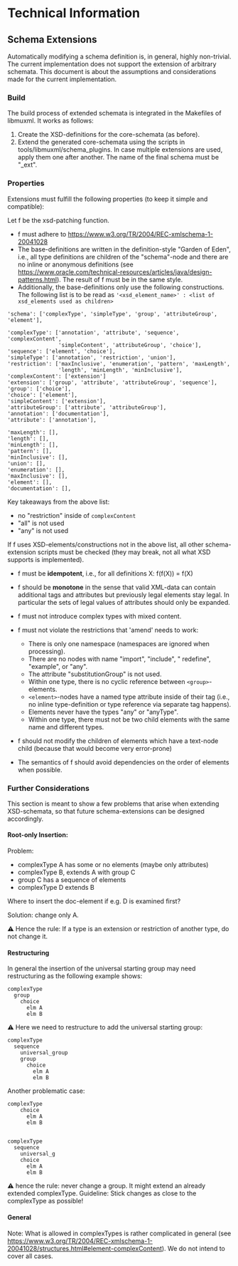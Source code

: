 # Technical Information

## Schema Extensions

Automatically modifying a schema definition is, in general, highly non-trivial.
The current implementation does not support the extension of arbitrary schemata.
This document is about the assumptions and considerations made for the current implementation.


### Build

The build process of extended schemata is integrated in the Makefiles of libmuxml.
It works as follows:

1. Create the XSD-definitions for the core-schemata (as before).
2. Extend the generated core-schemata using the scripts in tools/libmuxml/schema_plugins.
   In case multiple extensions are used, apply them one after another. The name of the final
   schema must be "<coreSchemaName>_ext".

### Properties
Extensions must fulfill the following properties (to keep it simple and compatible):

Let f be the xsd-patching function.
* f must adhere to https://www.w3.org/TR/2004/REC-xmlschema-1-20041028
* The base-definitions are written in the definition-style "Garden of Eden",
  i.e., all type definitions are children of the "schema"-node and there are no inline or anonymous definitions
  (see https://www.oracle.com/technical-resources/articles/java/design-patterns.html).
  The result of f must be in the same style.
* Additionally, the base-definitions only use the following constructions.
The following list is to be read as  `'<xsd_element_name>' : <list of xsd_elements used as children>`

```
'schema': ['complexType', 'simpleType', 'group', 'attributeGroup', 'element'],

'complexType': ['annotation', 'attribute', 'sequence', 'complexContent',
                'simpleContent', 'attributeGroup', 'choice'],
'sequence': ['element', 'choice'],
'simpleType': ['annotation', 'restriction', 'union'],
'restriction': ['maxInclusive', 'enumeration', 'pattern', 'maxLength',
                'length', 'minLength', 'minInclusive'],
'complexContent': ['extension']
'extension': ['group', 'attribute', 'attributeGroup', 'sequence'],
'group': ['choice'],
'choice': ['element'],
'simpleContent': ['extension'],
'attributeGroup': ['attribute', 'attributeGroup'],
'annotation': ['documentation'],
'attribute': ['annotation'],

'maxLength': [],
'length': [],
'minLength': [],
'pattern': [],
'minInclusive': [],
'union': [],
'enumeration': [],
'maxInclusive': [],
'element': [],
'documentation': [],
```

Key takeaways from the above list:
 * no "restriction" inside of `complexContent`
 * "all" is not used
 * "any" is not used

If f uses XSD-elements/constructions not in the above list, all other schema-extension scripts must be checked (they may break, not all what XSD supports is implemented).


* f must be **idempotent**, i.e., for all definitions X: f(f(X)) = f(X)
* f should be **monotone** in the sense that valid XML-data can contain
  additional tags and attributes but previously legal elements stay legal. In
  particular the sets of legal values of attributes should only be expanded.
* f must not introduce complex types with mixed content.
* f must not violate the restrictions that 'amend' needs to work:
  * There is only one namespace (namespaces are ignored when processing).
  * There are no nodes with name "import", "include", " redefine", "example", or "any".
  * The attribute "substitutionGroup" is not used.
  * Within one type, there is no cyclic reference between `<group>`-elements.
  * `<element>`-nodes have a named type attribute inside of their tag (i.e., no inline type-definition or type reference via separate tag happens).
  * Elements never have the types "any" or "anyType".
  * Within one type, there must not be two child elements with the same name and different types.

* f should not modify the children of elements which have a text-node child (because that would become very error-prone)
* The semantics of f should avoid dependencies on the order of elements when possible.


### Further Considerations
This section is meant to show a few problems that arise when extending XSD-schemata,
so that future schema-extensions can be designed accordingly.


#### Root-only Insertion:
Problem:
* complexType A has some or no elements (maybe only attributes)
* complexType B, extends A with group C
* group C has a sequence of elements
* complexType D extends B

Where to insert the doc-element if e.g. D is examined first?

Solution: change only A.

:warning: Hence the rule: If a type is an extension or restriction of another type, do not change it.


#### Restructuring
In general the insertion of the universal starting group may need restructuring as the following
example shows:

```
complexType
  group
    choice
      elm A
      elm B
```

:warning: Here we need to restructure to add the universal starting group:

```
complexType
  sequence
    universal_group
    group
      choice
        elm A
        elm B
```

Another problematic case:

```
complexType
    choice
      elm A
      elm B


complexType
  sequence
    universal_g
    choice
      elm A
      elm B
```

:warning: hence the rule: never change a group. It might extend an already extended complexType.
Guideline: Stick changes as close to the complexType as possible!


#### General
Note: What is allowed in complexTypes is rather complicated in general
(see https://www.w3.org/TR/2004/REC-xmlschema-1-20041028/structures.html#element-complexContent).
We do not intend to cover all cases.
